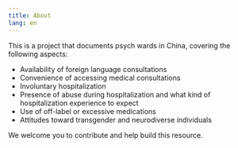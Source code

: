 ```yaml
---
title: About
lang: en
---
```


This is a project that documents psych wards in China, covering the following aspects:

- Availability of foreign language consultations
- Convenience of accessing medical consultations
- Involuntary hospitalization
- Presence of abuse during hospitalization and what kind of hospitalization experience to expect
- Use of off-label or excessive medications
- Attitudes toward transgender and neurodiverse individuals

We welcome you to contribute and help build this resource.
